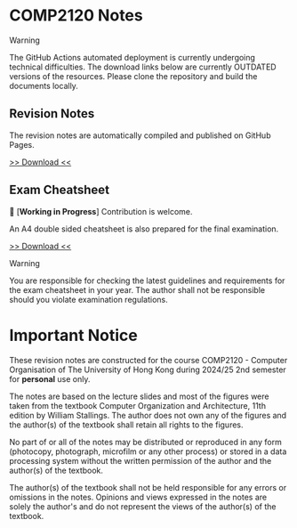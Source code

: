 # COMP2120 Notes

> [!warning]
> The GitHub Actions automated deployment is currently undergoing technical difficulties.
> The download links below are currently OUTDATED versions of the resources.
> Please clone the repository and build the documents locally.

## Revision Notes

The revision notes are automatically compiled and published on GitHub Pages.

[>> Download <<](https://shingzhanho.github.io/COMP2120-Notes/COMP2120-Notes.pdf)

## Exam Cheatsheet

🚧 [**Working in Progress**] Contribution is welcome.

An A4 double sided cheatsheet is also prepared for the final examination.

[>> Download <<](https://shingzhanho.github.io/COMP2120-Notes/COMP2120-Cheatsheet.pdf)

> [!warning]
> You are responsible for checking the latest guidelines and requirements for the exam
> cheatsheet in your year.
> The author shall not be responsible should you violate examination regulations.

# Important Notice

These revision notes are constructed for the course COMP2120 - Computer Organisation
of The University of Hong Kong during 2024/25 2nd semester for **personal** use only.

The notes are based on the lecture slides and most of the figures were taken from the
textbook Computer Organization and Architecture, 11th edition by William Stallings.
The author does not own any of the figures and the author(s) of the textbook shall
retain all rights to the figures.

No part of or all of the notes may be distributed or reproduced in any form (photocopy,
photograph, microfilm or any other process) or stored in a data processing system
without the written permission of the author and the author(s) of the textbook.

The author(s) of the textbook shall not be held responsible for any errors or omissions
in the notes. Opinions and views expressed in the notes are solely the author's and
do not represent the views of the author(s) of the textbook.